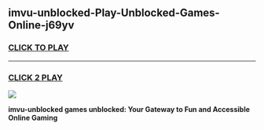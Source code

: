 
## imvu-unblocked-Play-Unblocked-Games-Online-j69yv
<h3>
<a href="https://premium76.site?title=imvu-unblocked&ref=25A">CLICK TO PLAY</a></h3>
<hr>

<h3>
<a href="https://premium76.site?title=imvu-unblocked&ref=25A">CLICK 2 PLAY</a>
  
</h3>

<a href="https://premium76.site?title=imvu-unblocked&ref=25A"><img src="https://clearcache.store/games.png"></a>


**imvu-unblocked games unblocked: Your Gateway to Fun and Accessible Online Gaming**
